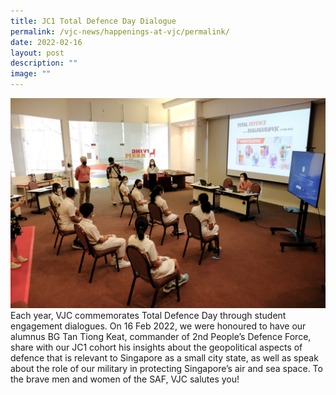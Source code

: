 ```yaml
---
title: JC1 Total Defence Day Dialogue
permalink: /vjc-news/happenings-at-vjc/permalink/
date: 2022-02-16
layout: post
description: ""
image: ""
---
```

![](/images/Happening%20at%20VJC/2022%2004%20JC2%20Total%20Defence%20Day%20Dialogue.jpeg)
Each year, VJC commemorates Total Defence Day through student engagement dialogues. On 16 Feb 2022, we were honoured to have our alumnus BG Tan Tiong Keat, commander of 2nd People’s Defence Force, share with our JC1 cohort his insights about the geopolitical aspects of defence that is relevant to Singapore as a small city state, as well as speak about the role of our military in protecting Singapore’s air and sea space. To the brave men and women of the SAF, VJC salutes you!